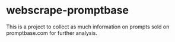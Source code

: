 # webscrape-promptbase
This is a project to collect as much information on prompts sold on promptbase.com for further analysis.
